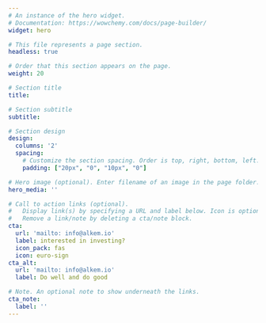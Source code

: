 ```yaml
---
# An instance of the hero widget.
# Documentation: https://wowchemy.com/docs/page-builder/
widget: hero

# This file represents a page section.
headless: true

# Order that this section appears on the page.
weight: 20

# Section title
title: 

# Section subtitle
subtitle: 

# Section design
design:
  columns: '2'
  spacing:
    # Customize the section spacing. Order is top, right, bottom, left.
    padding: ["20px", "0", "10px", "0"]

# Hero image (optional). Enter filename of an image in the page folder.
hero_media: ''

# Call to action links (optional).
#   Display link(s) by specifying a URL and label below. Icon is optional for `cta`.
#   Remove a link/note by deleting a cta/note block.
cta:
  url: 'mailto: info@alkem.io'
  label: interested in investing?
  icon_pack: fas
  icon: euro-sign
cta_alt:
  url: 'mailto: info@alkem.io'
  label: Do well and do good

# Note. An optional note to show underneath the links.
cta_note:
  label: ''
---
```


